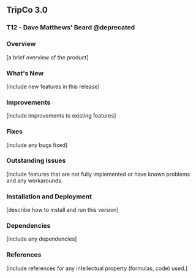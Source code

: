 ## TripCo 3.0 
### T12 - Dave Matthews' Beard @deprecated

### Overview
[a brief overview of the product]

### What's New 
[include new features in this release]

### Improvements
[include improvements to existing features]

### Fixes
[include any bugs fixed]

### Outstanding Issues
[include features that are not fully implemented or have known problems and any workarounds.

### Installation and Deployment
[describe how to install and run this version]

### Dependencies
[include any dependencies]

### References
[include references for any intellectual property (formulas, code) used.]
